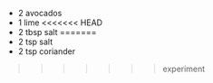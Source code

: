 * 2 avocados
* 1 lime
<<<<<<< HEAD
* 2 tbsp salt
=======
* 2 tsp salt
* 2 tsp coriander
>>>>>>> experiment
